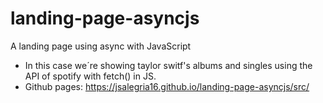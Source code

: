 # landing-page-asyncjs
A landing page using async with JavaScript

- In this case we´re showing taylor switf's albums and singles using the API of spotify with fetch() in JS.
- Github pages: https://jsalegria16.github.io/landing-page-asyncjs/src/
